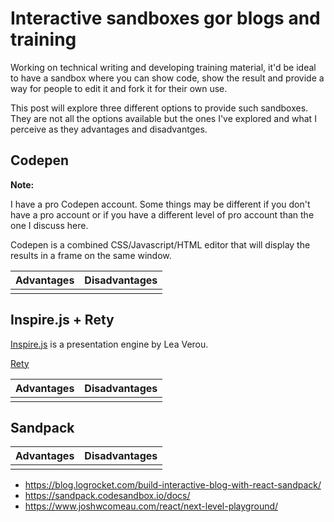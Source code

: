# Interactive sandboxes gor blogs and training

Working on technical writing and developing training material, it'd be ideal to have a sandbox where you can show code, show the result and provide a way for people to edit it and fork it for their own use.

This post will explore three different options to provide such sandboxes. They are not all the options available but the ones I've explored and what I perceive as they advantages and disadvantges.

## Codepen

<div class="message note">
  <p><strong>Note:</strong></p>
  <p>I have a pro Codepen account. Some things may be different if you don't have a pro account or if you have a different level of pro account than the one I discuss here.
</div>

Codepen is a combined CSS/Javascript/HTML editor that will display the results in a frame on the same window.

| Advantages | Disadvantages |
| ---  | ---  |
|||

## Inspire.js + Rety

[Inspire.js](https://inspirejs.org/) is a presentation engine by Lea Verou.

[Rety](https://lea.verou.me/2022/07/rety/)

| Advantages | Disadvantages |
| ---  | ---  |
|||

## Sandpack

| Advantages | Disadvantages |
| ---  | ---  |
|||

* <https://blog.logrocket.com/build-interactive-blog-with-react-sandpack/>
* <https://sandpack.codesandbox.io/docs/>
* <https://www.joshwcomeau.com/react/next-level-playground/>
